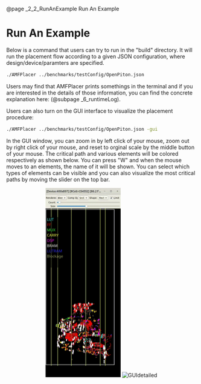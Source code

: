 @page _2_2_RunAnExample Run An Example
# Run An Example

Below is a command that users can try to run in the "build" directory. It will run the placement flow according to a given JSON configuration, where design/device/paramters are specified.

```bash
./AMFPlacer ../benchmarks/testConfig/OpenPiton.json
```

Users may find that AMFPlacer prints somethings in the terminal and if you are interested in the details of those information, you can find the concrete explanation here: (@subpage _6_runtimeLog).

Users can also turn on the GUI interface to visualize the placement procedure:


```bash
./AMFPlacer ../benchmarks/testConfig/OpenPiton.json -gui
```

In the GUI window, you can zoom in by left click of your mouse, zoom out by right click of your mouse, and reset to orginal scale by the middle button of your mouse.
The critical path and various elements will be colored respectively as shown below. You can press "W" and when the mouse moves to an elements, the name of it will be shown.
You can select which types of elements can be visible and you can also visualize the most critical paths by moving the slider on the top bar.

<center>
<img src="GUI.gif" alt="GUI" title="GUI"  height="500"/>   <img src="GUIdetailed.gif" alt="GUIdetailed" title="GUIdetailed" height="500" />  
</center>
